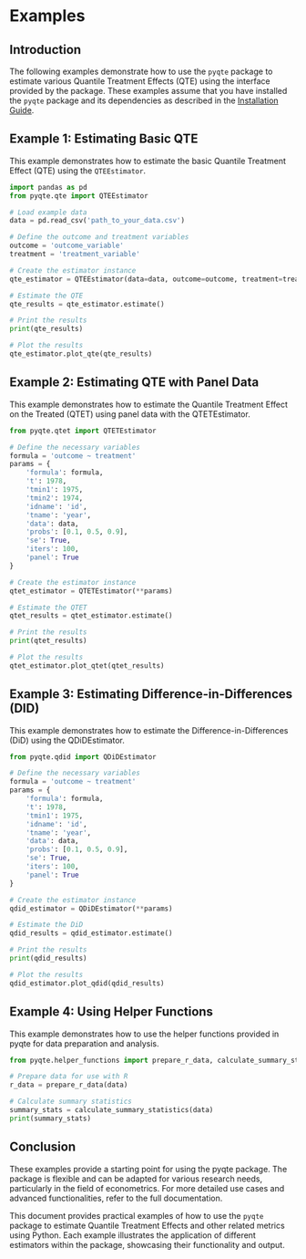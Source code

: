 # Examples

## Introduction

The following examples demonstrate how to use the `pyqte` package to estimate various Quantile Treatment Effects (QTE) using the interface provided by the package. These examples assume that you have installed the `pyqte` package and its dependencies as described in the [Installation Guide](installation.md).

## Example 1: Estimating Basic QTE

This example demonstrates how to estimate the basic Quantile Treatment Effect (QTE) using the `QTEEstimator`.

```python
import pandas as pd
from pyqte.qte import QTEEstimator

# Load example data
data = pd.read_csv('path_to_your_data.csv')

# Define the outcome and treatment variables
outcome = 'outcome_variable'
treatment = 'treatment_variable'

# Create the estimator instance
qte_estimator = QTEEstimator(data=data, outcome=outcome, treatment=treatment, quantiles=[0.1, 0.5, 0.9])

# Estimate the QTE
qte_results = qte_estimator.estimate()

# Print the results
print(qte_results)

# Plot the results
qte_estimator.plot_qte(qte_results)
```

## Example 2: Estimating QTE with Panel Data
This example demonstrates how to estimate the Quantile Treatment Effect on the Treated (QTET) using panel data with the QTETEstimator.

```python	
from pyqte.qtet import QTETEstimator

# Define the necessary variables
formula = 'outcome ~ treatment'
params = {
    'formula': formula,
    't': 1978,
    'tmin1': 1975,
    'tmin2': 1974,
    'idname': 'id',
    'tname': 'year',
    'data': data,
    'probs': [0.1, 0.5, 0.9],
    'se': True,
    'iters': 100,
    'panel': True
}

# Create the estimator instance
qtet_estimator = QTETEstimator(**params)

# Estimate the QTET
qtet_results = qtet_estimator.estimate()

# Print the results
print(qtet_results)

# Plot the results
qtet_estimator.plot_qtet(qtet_results)
```
## Example 3: Estimating Difference-in-Differences (DID)
This example demonstrates how to estimate the Difference-in-Differences (DiD) using the QDiDEstimator.

```python
from pyqte.qdid import QDiDEstimator

# Define the necessary variables
formula = 'outcome ~ treatment'
params = {
    'formula': formula,
    't': 1978,
    'tmin1': 1975,
    'idname': 'id',
    'tname': 'year',
    'data': data,
    'probs': [0.1, 0.5, 0.9],
    'se': True,
    'iters': 100,
    'panel': True
}

# Create the estimator instance
qdid_estimator = QDiDEstimator(**params)

# Estimate the DiD
qdid_results = qdid_estimator.estimate()

# Print the results
print(qdid_results)

# Plot the results
qdid_estimator.plot_qdid(qdid_results)
```

## Example 4: Using Helper Functions
This example demonstrates how to use the helper functions provided in pyqte for data preparation and analysis.

```python
from pyqte.helper_functions import prepare_r_data, calculate_summary_statistics

# Prepare data for use with R
r_data = prepare_r_data(data)

# Calculate summary statistics
summary_stats = calculate_summary_statistics(data)
print(summary_stats)
```
## Conclusion

These examples provide a starting point for using the pyqte package. The package is flexible and can be adapted for various research needs, particularly in the field of econometrics. For more detailed use cases and advanced functionalities, refer to the full documentation.

This document provides practical examples of how to use the `pyqte` package to estimate Quantile Treatment Effects and other related metrics using Python. Each example illustrates the application of different estimators within the package, showcasing their functionality and output.

